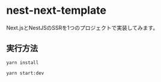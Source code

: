 # nest-next-template

Next.jsとNestJSのSSRを1つのプロジェクトで実装してみます。

## 実行方法

```
yarn install
```
```
yarn start:dev
```
